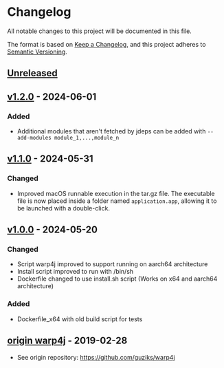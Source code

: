 # Changelog

All notable changes to this project will be documented in this file.

The format is based on [Keep a Changelog](https://keepachangelog.com/en/1.0.0/),
and this project adheres to [Semantic Versioning](https://semver.org/spec/v2.0.0.html).

## [Unreleased]

## [v1.2.0] - 2024-06-01
### Added
- Additional modules that aren't fetched by jdeps can be added with `--add-modules module_1,...,module_n`

## [v1.1.0] - 2024-05-31
### Changed
- Improved macOS runnable execution in the tar.gz file. The executable file is now placed inside a folder named `application.app`, allowing it to be launched with a double-click.

## [v1.0.0] - 2024-05-20
### Changed
- Script warp4j improved to support running on aarch64 architecture
- Install script improved to run with /bin/sh
- Dockerfile changed to use install.sh script (Works on x64 and aarch64 architecture)

### Added
- Dockerfile_x64 with old build script for tests

## [origin warp4j] - 2019-02-28
- See origin repository: https://github.com/guziks/warp4j

[unreleased]: https://github.com/kirbylink/warp4j/compare/master...HEAD
[v1.2.0]: https://github.com/kirbylink/warp4j/compare/v1.1.0...v1.2.0
[v1.1.0]: https://github.com/kirbylink/warp4j/compare/v1.0.0...v1.1.0
[v1.0.0]: https://github.com/kirbylink/warp4j/compare/stable...v1.0.0
[origin warp4j]: https://github.com/guziks/warp4j